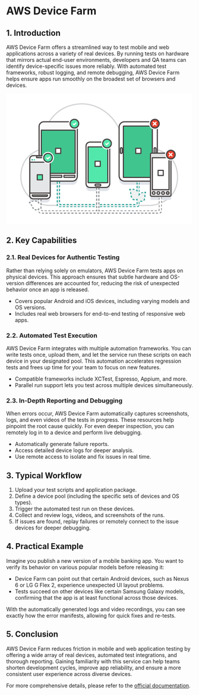 # AWS Device Farm

## 1. Introduction  

AWS Device Farm offers a streamlined way to test mobile and web applications across a variety of real devices. By running tests on hardware that mirrors actual end-user environments, developers and QA teams can identify device-specific issues more reliably. With automated test frameworks, robust logging, and remote debugging, AWS Device Farm helps ensure apps run smoothly on the broadest set of browsers and devices.

![device-farm](../_assets/device-farm.png)

## 2. Key Capabilities  

### 2.1. Real Devices for Authentic Testing  

Rather than relying solely on emulators, AWS Device Farm tests apps on physical devices. This approach ensures that subtle hardware and OS-version differences are accounted for, reducing the risk of unexpected behavior once an app is released.

- Covers popular Android and iOS devices, including varying models and OS versions.  
- Includes real web browsers for end-to-end testing of responsive web apps.
### 2.2. Automated Test Execution  

AWS Device Farm integrates with multiple automation frameworks. You can write tests once, upload them, and let the service run these scripts on each device in your designated pool. This automation accelerates regression tests and frees up time for your team to focus on new features.

- Compatible frameworks include XCTest, Espresso, Appium, and more.  
- Parallel run support lets you test across multiple devices simultaneously.
### 2.3. In-Depth Reporting and Debugging

When errors occur, AWS Device Farm automatically captures screenshots, logs, and even videos of the tests in progress. These resources help pinpoint the root cause quickly. For even deeper inspection, you can remotely log in to a device and perform live debugging.

- Automatically generate failure reports.  
- Access detailed device logs for deeper analysis.  
- Use remote access to isolate and fix issues in real time.
## 3. Typical Workflow

1. Upload your test scripts and application package.  
2. Define a device pool (including the specific sets of devices and OS types).  
3. Trigger the automated test run on these devices.  
4. Collect and review logs, videos, and screenshots of the runs.  
5. If issues are found, replay failures or remotely connect to the issue devices for deeper debugging.

## 4. Practical Example

Imagine you publish a new version of a mobile banking app. You want to verify its behavior on various popular models before releasing it:

- Device Farm can point out that certain Android devices, such as Nexus 6 or LG G Flex 2, experience unexpected UI layout problems.  
- Tests succeed on other devices like certain Samsung Galaxy models, confirming that the app is at least functional across those devices.

With the automatically generated logs and video recordings, you can see exactly how the error manifests, allowing for quick fixes and re-tests.

## 5. Conclusion  

AWS Device Farm reduces friction in mobile and web application testing by offering a wide array of real devices, automated test integrations, and thorough reporting. Gaining familiarity with this service can help teams shorten development cycles, improve app reliability, and ensure a more consistent user experience across diverse devices.

For more comprehensive details, please refer to the [official documentation](https://aws.amazon.com/device-farm/).
